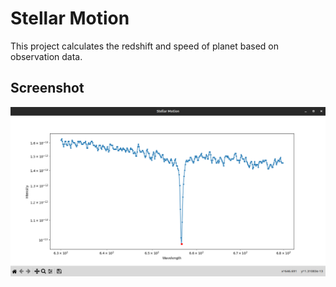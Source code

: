 # Stellar Motion

This project calculates the redshift and speed of planet based on observation data.

## Screenshot

![Wavelength x Intensity Graph](https://raw.githubusercontent.com/madhavchopra99/stellar-motion/main/screenshots/Stellar%20Motion%20Graph.png)

